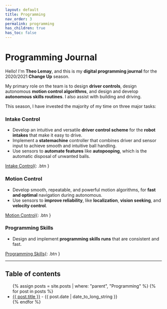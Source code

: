 ```yaml
---
layout: default
title: Programming
nav_order: 3
permalink: programming
has_children: true
has_toc: false
---
```


# Programming Journal

Hello! I'm **Theo Lemay**, and this is my **digital programming journal** for the 2020/2021 **Change Up** season.

My primary role on the team is to design **driver controls**, design autonomous **motion control algorithms**, and design and develop **autonomous skills routines**. I also assist with building and driving.

This season, I have invested the majority of my time on three major tasks:

### Intake Control

- Develop an intuitive and versatile **driver control scheme** for the **robot intakes** that make it easy to drive.
- Implement a **statemachine** controller that combines driver and sensor input to achieve smooth and intuitive ball handling.
- Use sensors to **automate features** like **autopooping**, which is the automatic disposal of unwanted balls.

[Intake Control]({{site.url}}/programming/intake){: .btn }

### Motion Control

- Develop smooth, repeatable, and powerful motion algorithms, for **fast and optimal** navigation during autonomous.
- Use sensors to **improve reliability**, like **localization**, **vision seeking**, and **velocity control**.

[Motion Control]({{site.url}}/programming/motion){: .btn }

### Programming Skills

- Design and implement **programming skills runs** that are consistent and fast.

[Programming Skills]({{site.url}}/programming/skills){: .btn }

---

<h2 class="text-delta">Table of contents</h2>

<ul id="markdown-toc">
	{% assign posts = site.posts | where: "parent", "Programming" %}
	{% for post in posts %}
	<li>
		<a href="{{ post.url | absolute_url }}">{{ post.title }}</a> 
		- {{ post.date | date_to_long_string }}
	</li>
	{% endfor %}
</ul>
